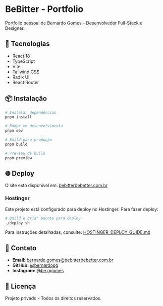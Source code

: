 # BeBitter - Portfolio

Portfolio pessoal de Bernardo Gomes - Desenvolvedor Full-Stack e Designer.

## 🚀 Tecnologias

- React 18
- TypeScript
- Vite
- Tailwind CSS
- Radix UI
- React Router

## 📦 Instalação

```bash
# Instalar dependências
pnpm install

# Rodar em desenvolvimento
pnpm dev

# Build para produção
pnpm build

# Preview da build
pnpm preview
```

## 🌐 Deploy

O site está disponível em: [bebitterbebetter.com.br](https://bebitterbebetter.com.br)

### Hostinger

Este projeto está configurado para deploy no Hostinger. Para fazer deploy:

```bash
# Build e criar pacote para deploy
./deploy.sh
```

Para instruções detalhadas, consulte: [HOSTINGER_DEPLOY_GUIDE.md](./HOSTINGER_DEPLOY_GUIDE.md)

## 📱 Contato

- **Email:** <bernardo.gomes@bebitterbebetter.com.br>
- **GitHub:** [@bernardopg](https://github.com/bernardopg)
- **Instagram:** [@be.pgomes](https://instagram.com/be.pgomes)

## 📄 Licença

Projeto privado - Todos os direitos reservados.
